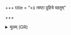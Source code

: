 +++
title = "०३ त्वष्टा दुहित्रे वहतुम्"

+++
<details><summary>मूलम् (GR)</summary>

त्वष्टा दुहित्रे वहतुं कृणोति-  
-इदं विश्वं भुवनं सम् एति ।  
यमस्य माता पर्युह्यमाणा  
महो जाया विवस्वतो ननाश ॥
</details>